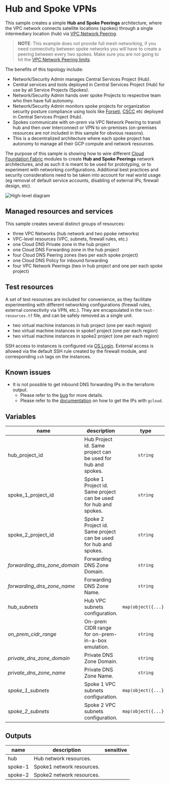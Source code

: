 # Hub and Spoke VPNs

This sample creates a simple **Hub and Spoke Peerings** architecture, where the VPC network connects satellite locations (spokes) through a single intermediary location (hub) via [VPC Network Peering](https://cloud.google.com/vpc/docs/vpc-peering). 
> **NOTE**: This example does not provide full mesh networking, if you need connectivity between spoke networks you will have to create a peering between every two spokes. Make sure you are not going to hit the [VPC Network Peering limits](https://cloud.google.com/vpc/docs/quota#vpc-peering). 

The benefits of this topology include:

- Network/Security Admin manages Central Services Project (Hub).
- Central services and tools deployed in Central Services Project (Hub) for use by all Service Projects (Spokes).
- Network/Security Admin hands over spoke Projects to respective team who then have full autonomy.
- Network/Security Admin monitors spoke projects for organization security posture compliance using tools like [Forseti](https://forsetisecurity.org/), [CSCC](https://cloud.google.com/security-command-center/) etc deployed in Central Services Project (Hub).
- Spokes communicate with on-prem via VPC Network Peering to transit hub and then over Interconnect or VPN to on-premises (on-premises resources are not included in this sample for obvious reasons).
- This is a decentralized architecture where each spoke project has autonomy to manage all their GCP compute and network resources.

The purpose of this sample is showing how to wire different [Cloud Foundation Fabric](https://github.com/search?q=topic%3Acft-fabric+org%3Aterraform-google-modules&type=Repositories) modules to create **Hub and Spoke Peerings** network architectures, and as such it is meant to be used for prototyping, or to experiment with networking configurations. Additional best practices and security considerations need to be taken into account for real world usage (eg removal of default service accounts, disabling of external IPs, firewall design, etc).


![High-level diagram](diagram.png "High-level diagram")

## Managed resources and services

This sample creates several distinct groups of resources:

- three VPC Networks (hub network and two ppoke networks)
- VPC-level resources (VPC, subnets, firewall rules, etc.)
- one Cloud DNS Private zone in the hub project
- one Cloud DNS Forwarding zone in the hub project
- four Cloud DNS Peering zones (two per each spoke project)
- one Cloud DNS Policy for inbound forwarding
- four VPC Network Peerings (two in hub project and one per each spoke project)

## Test resources

A set of test resources are included for convenience, as they facilitate experimenting with different networking configurations (firewall rules, external connectivity via VPN, etc.). They are encapsulated in the `test-resources.tf` file, and can be safely removed as a single unit.

- two virtual machine instances in hub project (one per each region) 
- two virtual machine instances in spoke1 project (one per each region) 
- two virtual machine instances in spoke2 project (one per each region) 

SSH access to instances is configured via [OS Login](https://cloud.google.com/compute/docs/oslogin/). External access is allowed via the default SSH rule created by the firewall module, and corresponding `ssh` tags on the instances.

## Known issues
 - It is not possible to get inbound DNS forwarding IPs in the terraform output.
   -  Please refer to the [bug](https://github.com/terraform-providers/terraform-provider-google/issues/3753) for more details.
   -  Please refer to the [documentation](https://cloud.google.com/dns/zones/#creating_a_dns_policy_that_enables_inbound_dns_forwarding) on how to get the IPs with `gcloud`.

<!-- BEGIN TFDOC -->
## Variables

| name | description | type | required | default |
|---|---|:---: |:---:|:---:|
| hub_project_id | Hub Project id. Same project can be used for hub and spokes. | <code title="">string</code> | ✓ |  |
| spoke_1_project_id | Spoke 1 Project id. Same project can be used for hub and spokes. | <code title="">string</code> | ✓ |  |
| spoke_2_project_id | Spoke 2 Project id. Same project can be used for hub and spokes. | <code title="">string</code> | ✓ |  |
| *forwarding_dns_zone_domain* | Forwarding DNS Zone Domain. | <code title="">string</code> |  | <code title="">on-prem.local.</code> |
| *forwarding_dns_zone_name* | Forwarding DNS Zone Name. | <code title="">string</code> |  | <code title="">on-prem-local</code> |
| *hub_subnets* | Hub VPC subnets configuration. | <code title="map&#40;object&#40;&#123;&#10;ip_cidr_range      &#61; string&#10;region             &#61; string&#10;secondary_ip_range &#61; map&#40;string&#41;&#10;&#125;&#41;&#41;">map(object({...}))</code> |  | <code title="&#123;&#10;hub-subnet-a &#61; &#123;&#10;ip_cidr_range      &#61; &#34;10.10.10.0&#47;24&#34;&#10;region             &#61; &#34;europe-west1&#34;&#10;secondary_ip_range &#61; &#123;&#125;&#10;&#125;&#10;hub-subnet-b &#61; &#123;&#10;ip_cidr_range      &#61; &#34;10.10.20.0&#47;24&#34;&#10;region             &#61; &#34;europe-west2&#34;&#10;secondary_ip_range &#61; &#123;&#125;&#10;&#125;&#10;&#125;">...</code> |
| *on_prem_cidr_range* | On-prem CIDR range for on-prem-in-a-box emulation. | <code title="">string</code> |  | <code title="">192.168.192.0/24</code> |
| *private_dns_zone_domain* | Private DNS Zone Domain. | <code title="">string</code> |  | <code title="">gcp.local.</code> |
| *private_dns_zone_name* | Private DNS Zone Name. | <code title="">string</code> |  | <code title="">gcp-local</code> |
| *spoke_1_subnets* | Spoke 1 VPC subnets configuration. | <code title="map&#40;object&#40;&#123;&#10;ip_cidr_range      &#61; string&#10;region             &#61; string&#10;secondary_ip_range &#61; map&#40;string&#41;&#10;&#125;&#41;&#41;">map(object({...}))</code> |  | <code title="&#123;&#10;spoke-1-subnet-a &#61; &#123;&#10;ip_cidr_range      &#61; &#34;10.20.10.0&#47;24&#34;&#10;region             &#61; &#34;europe-west1&#34;&#10;secondary_ip_range &#61; &#123;&#125;&#10;&#125;&#10;spoke-1-subnet-b &#61; &#123;&#10;ip_cidr_range      &#61; &#34;10.20.20.0&#47;24&#34;&#10;region             &#61; &#34;europe-west2&#34;&#10;secondary_ip_range &#61; &#123;&#125;&#10;&#125;&#10;&#125;">...</code> |
| *spoke_2_subnets* | Spoke 2 VPC subnets configuration. | <code title="map&#40;object&#40;&#123;&#10;ip_cidr_range      &#61; string&#10;region             &#61; string&#10;secondary_ip_range &#61; map&#40;string&#41;&#10;&#125;&#41;&#41;">map(object({...}))</code> |  | <code title="&#123;&#10;spoke-2-subnet-a &#61; &#123;&#10;ip_cidr_range      &#61; &#34;10.30.10.0&#47;24&#34;&#10;region             &#61; &#34;europe-west1&#34;&#10;secondary_ip_range &#61; &#123;&#125;&#10;&#125;&#10;spoke-2-subnet-b &#61; &#123;&#10;ip_cidr_range      &#61; &#34;10.30.20.0&#47;24&#34;&#10;region             &#61; &#34;europe-west2&#34;&#10;secondary_ip_range &#61; &#123;&#125;&#10;&#125;&#10;&#125;">...</code> |

## Outputs

| name | description | sensitive |
|---|---|:---:|
| hub | Hub network resources. |  |
| spoke-1 | Spoke1 network resources. |  |
| spoke-2 | Spoke2 network resources. |  |
<!-- END TFDOC -->